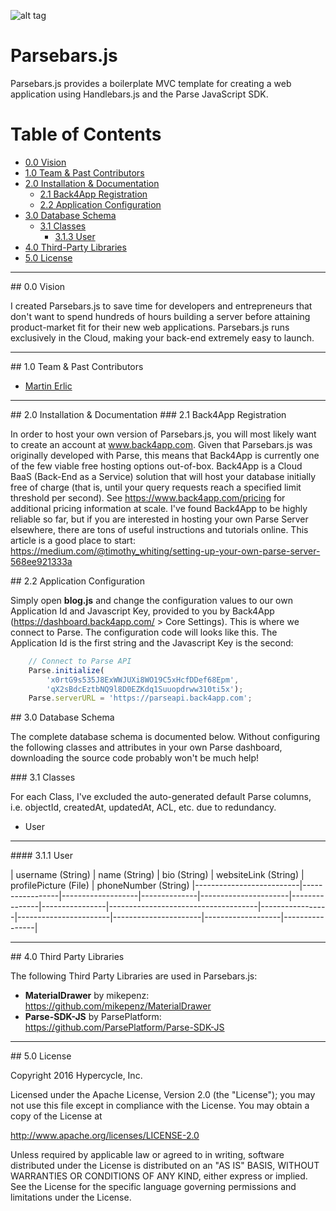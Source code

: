 ![alt tag](http://www.martinerlic.com/parsebars/images/parsebars-banner.png)

# Parsebars.js
Parsebars.js provides a boilerplate MVC template for creating a web application using Handlebars.js and the Parse JavaScript SDK.

# Table of Contents  
* [0.0 Vision](#vision)
* [1.0 Team & Past Contributors](#team)
* [2.0 Installation & Documentation](#installation)
  * [2.1 Back4App Registration](#back4app)
  * [2.2 Application Configuration](#config)
* [3.0 Database Schema](#schema)
  * [3.1 Classes](#classes)
    * [3.1.3 User](#user)
* [4.0 Third-Party Libraries](#libs)
* [5.0 License](#license)

<hr>

<a name="vision"/>
## 0.0 Vision

I created Parsebars.js to save time for developers and entrepreneurs that don't want to spend hundreds of hours building a server before attaining product-market fit for their new web applications. Parsebars.js runs exclusively in the Cloud, making your back-end extremely easy to launch.

<hr>

<a name="team"/>
## 1.0 Team & Past Contributors

* <a href="https://github.com/santafebound/">Martin Erlic</a>

<hr>

<a name="installation"/>
## 2.0 Installation & Documentation

<a name="back4app"/>
### 2.1 Back4App Registration

In order to host your own version of Parsebars.js, you will most likely want to create an account at www.back4app.com. Given that Parsebars.js was originally developed with Parse, this means that Back4App is currently one of the few viable free hosting options out-of-box. Back4App is a Cloud BaaS (Back-End as a Service) solution that will host your database initially free of charge (that is, until your query requests reach a specified limit threshold per second). See https://www.back4app.com/pricing for additional pricing information at scale. I've found Back4App to be highly reliable so far, but if you are interested in hosting your own Parse Server elsewhere, there are tons of useful instructions and tutorials online. This article is a good place to start: https://medium.com/@timothy_whiting/setting-up-your-own-parse-server-568ee921333a

<a name="config"/>
## 2.2 Application Configuration

Simply open **blog.js** and change the configuration values to our own Application Id and Javascript Key, provided to you by Back4App (https://dashboard.back4app.com/ > Core Settings). This is where we connect to Parse. The configuration code will looks like this. The Application Id is the first string and the Javascript Key is the second:

```javascript
    // Connect to Parse API
    Parse.initialize(
        'x0rtG9s535J8ExWWJUXi8WO19C5xHcfDDef68Epm',
        'qX2sBdcEztbNQ9l8D0EZKdq1Suuopdrww310ti5x');
    Parse.serverURL = 'https://parseapi.back4app.com';
 ```

<a name="schema"/>
## 3.0 Database Schema

The complete database schema is documented below. Without configuring the following classes and attributes in your own Parse dashboard, downloading the source code probably won't be much help!

<a name="classes"/>
### 3.1 Classes

For each Class, I've excluded the auto-generated default Parse columns, i.e. objectId, createdAt, updatedAt, ACL, etc. due to redundancy.

* User

<hr>

<a name="user"/>
#### 3.1.1 User

| username (String) | name (String) | bio (String) | websiteLink (String) | profilePicture (File) | phoneNumber (String)
|--------------------------|-----------------|-------------------|--------------|----------------------|---------------|----------------|-------------------------------------|-----------------|-----------------------|----------------------|-------------------|----------------|

<hr>

<a name="libs"/>
## 4.0 Third Party Libraries

The following Third Party Libraries are used in Parsebars.js:

- **MaterialDrawer** by mikepenz: https://github.com/mikepenz/MaterialDrawer
- **Parse-SDK-JS** by ParsePlatform: https://github.com/ParsePlatform/Parse-SDK-JS

<hr>

<a name="license"/>
## 5.0 License

Copyright 2016 Hypercycle, Inc.

Licensed under the Apache License, Version 2.0 (the "License");
you may not use this file except in compliance with the License.
You may obtain a copy of the License at

   http://www.apache.org/licenses/LICENSE-2.0

Unless required by applicable law or agreed to in writing, software
distributed under the License is distributed on an "AS IS" BASIS,
WITHOUT WARRANTIES OR CONDITIONS OF ANY KIND, either express or implied.
See the License for the specific language governing permissions and
limitations under the License.

